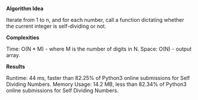 **Algorithm Idea**

Iterate from 1 to n, and for each 
number, call a function dictating whether 
the current integer is self-dividing or not. 

**Complexities**

Time: O(N * M) - where M is the number of digits in N. 
Space: O(N) - output array. 

**Results**

Runtime: 44 ms, faster than 82.25% of Python3 online submissions for Self Dividing Numbers.
Memory Usage: 14.2 MB, less than 82.34% of Python3 online submissions for Self Dividing Numbers.
